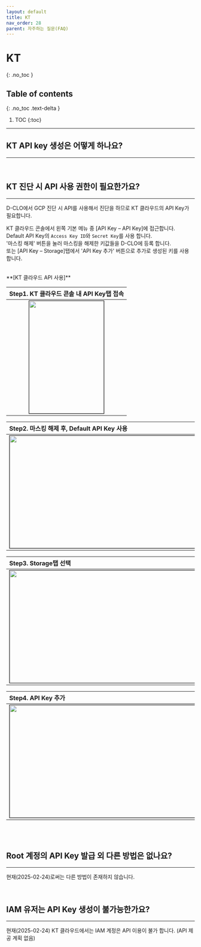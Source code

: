 ```yaml
---
layout: default
title: KT
nav_order: 28
parent: 자주하는 질문(FAQ)
---
```


# KT
{: .no_toc }

## Table of contents
{: .no_toc .text-delta }

1. TOC
{:toc}

---

## KT API key 생성은 어떻게 하나요?

---

<br />

## KT 진단 시 API 사용 권한이 필요한가요?

---

D-CLO에서 GCP 진단 시 API를 사용해서 진단을 하므로 KT 클라우드의 API Key가 필요합니다.
<br />

KT 클라우드 콘솔에서 왼쪽 기본 메뉴 중 [API Key – API Key]에 접근합니다. <br />
Default API Key의 `Access Key ID`와 `Secret Key`를 사용 합니다. <br />
'마스킹 해제' 버튼을 눌러 마스킹을 해제한 키값들을 D-CLO에 등록 합니다. <br />
또는 [API Key – Storage]탭에서 'API Key 추가' 버튼으로 추가로 생성된 키를 사용 합니다.<br />

<br />
**[KT 클라우드 API 사용]**

| Step1. KT 클라우드 콘솔 내 API Key탭 접속 |
|:---------------|
| <center><img src="../../../img/kt_api/kt_api_1.png" width="200" height="300" style="border: 1px solid black;"/></center> |

| Step2. 마스킹 해제 후, Default API Key 사용 |
|:---------------|
| <center><img src="../../../img/kt_api/kt_api_2.png" width="700" height="300" style="border: 1px solid black;"/></center> |

| Step3. Storage탭 선택 |
|:---------------|
| <center><img src="../../../img/kt_api/kt_api_3.png" width="700" height="300" style="border: 1px solid black;"/></center> |

| Step4. API Key 추가 |
|:---------------|
| <center><img src="../../../img/kt_api/kt_api_4.png" width="700" height="300" style="border: 1px solid black;"/></center> |

<br />

<!-- D-CLO를 사용하기 위해 추가적으로 더 필요한 권한들은 아래의 표와 같습니다. <br />
표에 있는 API가 전부 정상적으로 활성화되어 있어야 D-CLO 서비스를 정상적으로 이용할 수 있습니다. <br />

**[진단 시 필요한 KT API]**

| API Name | Service Name |
|:---------------|:---------------|
| Compute Engine API | compute.googleapis.com |
| 클라우드 Key Management Service (KMS) API | 클라우드kms.googleapis.com | -->

<br />

## Root 계정의 API Key 발급 외 다른 방법은 없나요?

---

현재(2025-02-24)로써는 다른 방법이 존재하지 않습니다.

<br />

## IAM 유저는 API Key 생성이 불가능한가요?

---

현재(2025-02-24) KT 클라우드에서는 IAM 계정은 API 이용이 불가 합니다. (API 제공 계획 없음)
